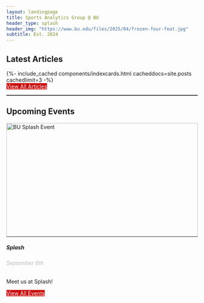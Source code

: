 ```yaml
---
layout: landingpage
title: Sports Analytics Group @ BU
header_type: splash
header_img: "https://www.bu.edu/files/2025/04/frozen-four-feat.jpg"
subtitle: Est. 2024
---
```


<!-- Click [**Use this template**](https://github.com/dieghernan/chulapa-101/generate) button above for cloning this repo and get started with [Chulapa Jekyll theme](https://github.com/dieghernan/chulapa).

Contains basic configuration to get you a site with:

- Sample posts and [paginated blog index](./blog/).
- Sample collection with Markdown and kramdown cheatsheets and [collection index](./cheatsheets).
- Archive pages for posts grouped by year, category, and tag.
- Github Action for deploying the site.
- Demo page with the different Bootstrap components and how they look with the actual skin settings.
- Sample 404 page.
- Site search with Lunr.
- Sample `_config` with minimal configuration. `primary` color is set to <span class="text-primary">LightSkyBlue</span> and `autothemer` is enabled. [Learn how to customize your site](https://dieghernan.github.io/chulapa/docs/03-theming).
- Sample `algolia-search.yml` for using Algolia+GitHub Actions.
- Sample files for extending the theme with your own scripts and css.

On addition, `jekyll-sitemap` generates your sitemap on [./sitemap.xml](./sitemap.xml), and Chulapa generates an Atom feed on [./atom.xml](./atom.xml) and a RSS 2.0 feed on [./rss.xml](./rss.xml).

[Configure as necessary](https://dieghernan.github.io/chulapa/docs/02-config) and replace sample content with your own. -->


<main class="container-lg py-5">

  <!-- Latest Articles Section -->
  <div class="row text-center mb-5">
    <div class="col-12">
      <h2 class="display-4">Latest Articles</h2>
    </div>
  </div>
  <div class="row justify-content-center">
    <div class="col-12">
      {%- include_cached components/indexcards.html cacheddocs=site.posts cachedlimit=3 -%}
    </div>
  </div>
  <div class="row text-center mt-4">
    <div class="col-12">
      <a href="/blog/" class="btn btn-lg" style="background-color: #cc0000; color: white;">View All Articles</a>
    </div>
  </div>

  <!-- Divider -->
  <hr class="my-5" style="border-top: 1px solid #444;">

  <!-- Upcoming Events Section -->
  <div class="row text-center mb-5">
    <div class="col-12">
      <h2 class="display-4">Upcoming Events</h2>
    </div>
  </div>
  <div class="row g-4 justify-content-center">
    <!-- Splash Event Card -->
    <div class="col-md-6 col-lg-4">
      <div class="card text-white bg-dark h-100">
        <img src="https://www.bu.edu/files/2022/09/thumbnail-1.jpg" class="card-img-top" alt="BU Splash Event" style="object-fit: cover; width: 100%; height: 300px; border-bottom: 1px solid #444;">
        <div class="card-body d-flex flex-column">
          <h5 class="card-title mb-1">Splash</h5>
          <h6 class="card-subtitle mb-2 text-muted" style="color: #bbb !important;">September 6th</h6>
          <p class="card-text mb-3">Meet us at Splash!</p>
        </div>
      </div>
    </div>
  </div>
  <div class="row text-center mt-4">
    <div class="col-12">
      <a href="/events/" class="btn btn-lg" style="background-color: #cc0000; color: white;">View All Events</a>
    </div>
  </div>

</main>